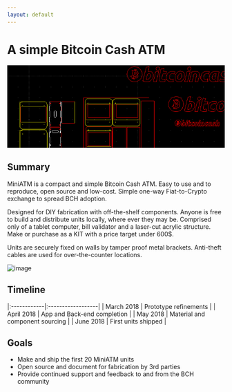```yaml
---
layout: default
---
```

# A simple Bitcoin Cash ATM
![banner](banner.png)


## Summary

MiniATM is a compact and simple Bitcoin Cash ATM.
Easy to use and to reproduce, open source and low-cost.
Simple one-way Fiat-to-Crypto exchange to spread BCH adoption. 

Designed for DIY fabrication with off-the-shelf components. 
Anyone is free to build and distribute units locally, where ever they may be. 
Comprised only of a tablet computer, bill validator and a laser-cut
acrylic structure. Make or purchase as a KIT with a price target under 600$.

Units are securely fixed on walls by tamper proof metal brackets. 
Anti-theft cables are used for over-the-counter locations. 

![image](https://i.imgur.com/rxN2bva.jpg)


## Timeline

|:------------|:------------------|
| March 2018  | Prototype refinements  |
| April 2018  | App and Back-end completion  | 
| May   2018  | Material and component sourcing     |
| June  2018  | First units shipped | 


## Goals

* Make and ship the first 20 MiniATM units 
* Open source and document for fabrication by 3rd parties 
* Provide continued support and feedback to and from the BCH community 


